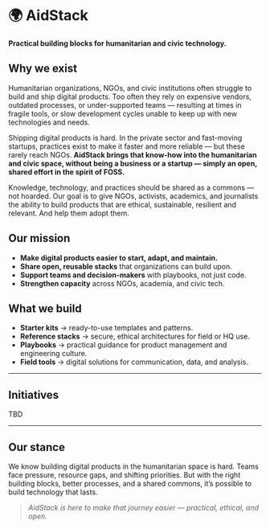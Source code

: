 # 🌍 AidStack  
**Practical building blocks for humanitarian and civic technology.**  

## Why we exist  
Humanitarian organizations, NGOs, and civic institutions often struggle to build and ship digital products. Too often they rely on expensive vendors, outdated processes, or under-supported teams — resulting at times in fragile tools, or slow development cycles unable to keep up with new technologies and needs.

Shipping digital products is hard. In the private sector and fast-moving startups, practices exist to make it faster and more reliable — but these rarely reach NGOs. **AidStack brings that know-how into the humanitarian and civic space, without being a business or a startup — simply an open, shared effort in the spirit of FOSS.**  

Knowledge, technology, and practices should be shared as a commons — not hoarded. Our goal is to give NGOs, activists, academics, and journalists the ability to build products that are ethical, sustainable, resilient and relevant. And help them adopt them.

## Our mission  
- **Make digital products easier to start, adapt, and maintain.**  
- **Share open, reusable stacks** that organizations can build upon.  
- **Support teams and decision-makers** with playbooks, not just code.  
- **Strengthen capacity** across NGOs, academia, and civic tech.  

## What we build  
- **Starter kits** → ready-to-use templates and patterns.  
- **Reference stacks** → secure, ethical architectures for field or HQ use.  
- **Playbooks** → practical guidance for product management and engineering culture.  
- **Field tools** → digital solutions for communication, data, and analysis.  

---

## Initiatives  
TBD

---

## Our stance  
We know building digital products in the humanitarian space is hard. Teams face pressure, resource gaps, and shifting priorities. But with the right building blocks, better processes, and a shared commons, it’s possible to build technology that lasts.  

> *AidStack is here to make that journey easier — practical, ethical, and open.*  
